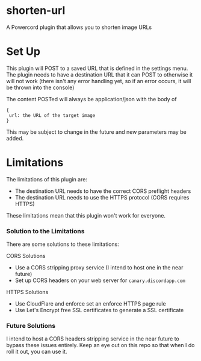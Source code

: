 # shorten-url
A Powercord plugin that allows you to shorten image URLs

# Set Up
This plugin will POST to a saved URL that is defined in the settings menu.
The plugin needs to have a destination URL that it can POST to otherwise it will not work 
(there isn't any error handling yet, so if an error occurs, it will be thrown into the console)

The content POSTed will always be application/json with the body of
```
{
 url: the URL of the target image
}
```
This may be subject to change in the future and new parameters may be added.

# Limitations
The limitations of this plugin are:

 - The destination URL needs to have the correct CORS preflight headers
 - The destination URL needs to use the HTTPS protocol (CORS requires HTTPS)

These limitations mean that this plugin won't work for everyone.

### Solution to the Limitations
There are some solutions to these limitations:

CORS Solutions
 - Use a CORS stripping proxy service (I intend to host one in the near future)
 - Set up CORS headers on your web server for `canary.discordapp.com`
 
HTTPS Solutions
 - Use CloudFlare and enforce set an enforce HTTPS page rule
 - Use Let's Encrypt free SSL certificates to generate a SSL certificate

### Future Solutions
I intend to host a CORS headers stripping service in the near future to bypass these issues entirely.
Keep an eye out on this repo so that when I do roll it out, you can use it.
